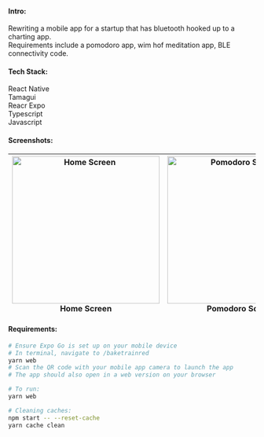 #### Intro:
Rewriting a mobile app for a startup that has bluetooth hooked up to a charting app.  <br/>
Requirements include a pomodoro app, wim hof meditation app, BLE connectivity code.

#### Tech Stack:
React Native <br/>
Tamagui <br/>
Reacr Expo <br/>
Typescript <br/>
Javascript <br/>

#### Screenshots:
| <img src="https://github.com/user-attachments/assets/59309a56-5bdc-417f-83c4-e7b133d3d6de" alt="Home Screen" width="300"> Home Screen | <img src="https://github.com/user-attachments/assets/96ddc37c-ff60-4071-8ec8-549f01b6a8e5" alt="Pomodoro Screen" width="300"> Pomodoro Screen | <img src="https://github.com/user-attachments/assets/0d73fb43-0c3f-4142-b475-460a38c06b3e" alt="Meditate Screen" width="300"> Meditate Screen | <img src="https://github.com/user-attachments/assets/a5d3147a-16a8-410d-8f61-562fe206a448" alt="Charts Screen" width="300"> Charts Screen | <img src="https://github.com/user-attachments/assets/3d4e1b5a-27c5-4794-b129-dca5cf7cd63a" alt="Profile Screen" width="300"> Profile Screen |
|:--:|:--:|:--:|:--:|:--:|

#### Requirements:

```bash
# Ensure Expo Go is set up on your mobile device
# In terminal, navigate to /baketrainred
yarn web
# Scan the QR code with your mobile app camera to launch the app
# The app should also open in a web version on your browser

# To run: 
yarn web

# Cleaning caches:
npm start -- --reset-cache
yarn cache clean
